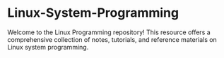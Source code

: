# Linux-System-Programming
Welcome to the Linux Programming repository! This resource offers a comprehensive collection of notes, tutorials, and reference materials on Linux system programming.
